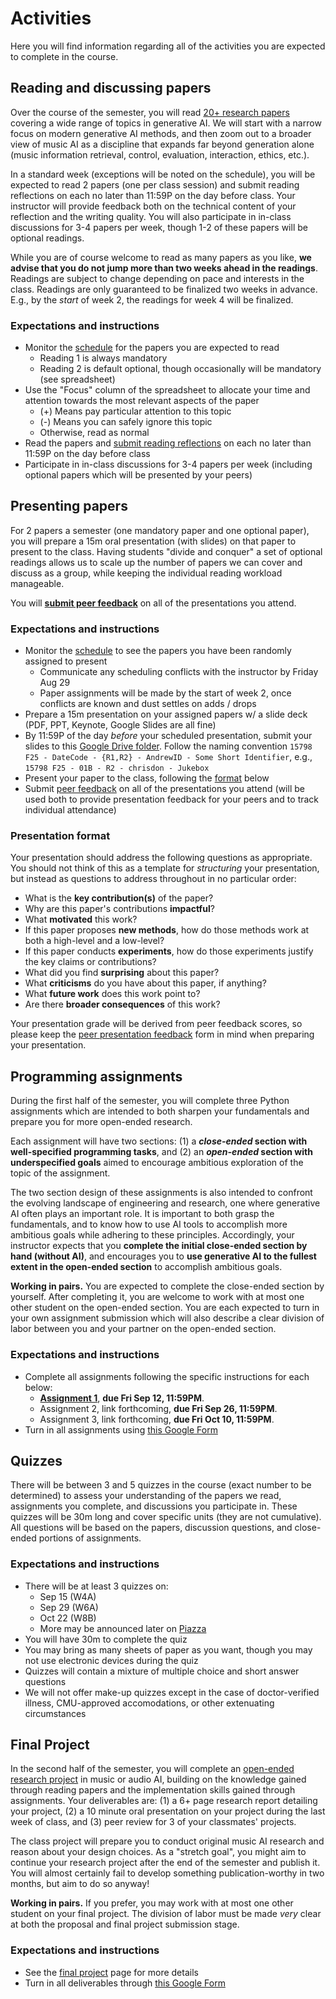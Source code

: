 # Activities

Here you will find information regarding all of the activities you are expected to complete in the course.

## Reading and discussing papers

Over the course of the semester, you will read [20+ research papers](../schedule) covering a wide range of topics in generative AI. We will start with a narrow focus on modern generative AI methods, and then zoom out to a broader view of music AI as a discipline that expands far beyond generation alone (music information retrieval, control, evaluation, interaction, ethics, etc.).

In a standard week (exceptions will be noted on the schedule), you will be expected to read 2 papers (one per class session) and submit reading reflections on each no later than 11:59P on the day before class. Your instructor will provide feedback both on the technical content of your reflection and the writing quality. You will also participate in in-class discussions for 3-4 papers per week, though 1-2 of these papers will be optional readings.

While you are of course welcome to read as many papers as you like, **we advise that you do not jump more than two weeks ahead in the readings**. Readings are subject to change depending on pace and interests in the class. Readings are only guaranteed to be finalized two weeks in advance. E.g., by the _start_ of week 2, the readings for week 4 will be finalized.

### Expectations and instructions

- Monitor the [schedule](https://docs.google.com/spreadsheets/d/12Kafr6aprZ4euIV9A94T6k2lGxY6Tak4X1Se9j-9NcI) for the papers you are expected to read
  - Reading 1 is always mandatory
  - Reading 2 is default optional, though occasionally will be mandatory (see spreadsheet)
- Use the "Focus" column of the spreadsheet to allocate your time and attention towards the most relevant aspects of the paper
  - (+) Means pay particular attention to this topic
  - (-) Means you can safely ignore this topic
  - Otherwise, read as normal
- Read the papers and [submit reading reflections](https://forms.gle/X1utGvYQXzdfkupv8) on each no later than 11:59P on the day before class
- Participate in in-class discussions for 3-4 papers per week (including optional papers which will be presented by your peers)

## Presenting papers

For 2 papers a semester (one mandatory paper and one optional paper), you will prepare a 15m oral presentation (with slides) on that paper to present to the class. Having students "divide and conquer" a set of optional readings allows us to scale up the number of papers we can cover and discuss as a group, while keeping the individual reading workload manageable.

You will [**submit peer feedback**](https://forms.gle/7ETaHrwV2UU3jxpC9) on all of the presentations you attend.

### Expectations and instructions

- Monitor the [schedule](https://docs.google.com/spreadsheets/d/12Kafr6aprZ4euIV9A94T6k2lGxY6Tak4X1Se9j-9NcI) to see the papers you have been randomly assigned to present
  - Communicate any scheduling conflicts with the instructor by Friday Aug 29
  - Paper assignments will be made by the start of week 2, once conflicts are known and dust settles on adds / drops
- Prepare a 15m presentation on your assigned papers w/ a slide deck (PDF, PPT, Keynote, Google Slides are all fine)
- By 11:59P of the day _before_ your scheduled presentation, submit your slides to this [Google Drive folder](https://drive.google.com/drive/folders/1QvX1UrOk4OeqIiTu_95QQrNeW8xLbHLx?usp=drive_link). Follow the naming convention `15798 F25 - DateCode - {R1,R2} - AndrewID - Some Short Identifier`, e.g., `15798 F25 - 01B - R2 - chrisdon - Jukebox`
- Present your paper to the class, following the [format](#presentation-format) below
- Submit [peer feedback](https://forms.gle/7ETaHrwV2UU3jxpC9) on all of the presentations you attend (will be used both to provide presentation feedback for your peers and to track individual attendance)

### Presentation format

Your presentation should address the following questions as appropriate. You should not think of this as a template for _structuring_ your presentation, but instead as questions to address throughout in no particular order:

- What is the **key contribution(s)** of the paper?
- Why are this paper's contributions **impactful**?
- What **motivated** this work?
- If this paper proposes **new methods**, how do those methods work at both a high-level and a low-level?
- If this paper conducts **experiments**, how do those experiments justify the key claims or contributions?
- What did you find **surprising** about this paper?
- What **criticisms** do you have about this paper, if anything?
- What **future work** does this work point to?
- Are there **broader consequences** of this work?

Your presentation grade will be derived from peer feedback scores, so please keep the [peer presentation feedback](https://docs.google.com/forms/d/e/1FAIpQLScK8RvrUsbcpHNWUy2IKKhYz-8UZ9O4q-Zr9Cn-jvQ0jcG9Kg/viewform) form in mind when preparing your presentation.

## Programming assignments

During the first half of the semester, you will complete three Python assignments which are intended to both sharpen your fundamentals and prepare you for more open-ended research.

Each assignment will have two sections: (1) a **_close-ended_ section with well-specified programming tasks**, and (2) an **_open-ended_ section with underspecified goals** aimed to encourage ambitious exploration of the topic of the assignment.

The two section design of these assignments is also intended to confront the evolving landscape of engineering and research, one where generative AI often plays an important role. It is important to both grasp the fundamentals, and to know how to use AI tools to accomplish more ambitious goals while adhering to these principles. Accordingly, your instructor expects that you **complete the initial close-ended section by hand (without AI)**, and encourages you to **use generative AI to the fullest extent in the open-ended section** to accomplish ambitious goals.

**Working in pairs.** You are expected to complete the close-ended section by yourself. After completing it, you are welcome to work with at most one other student on the open-ended section. You are each expected to turn in your own assignment submission which will also describe a clear division of labor between you and your partner on the open-ended section.

### Expectations and instructions

- Complete all assignments following the specific instructions for each below:
  - [**Assignment 1**](https://docs.google.com/document/d/1JV2PEtk9QOTPHmqeQBMsTuAqsJ2NtmBFUo6KTIdHfnw), **due Fri Sep 12, 11:59PM**.
  - Assignment 2, link forthcoming, **due Fri Sep 26, 11:59PM**.
  - Assignment 3, link forthcoming, **due Fri Oct 10, 11:59PM**.
- Turn in all assignments using [this Google Form](https://forms.gle/BUuyipeayt8ZwrJR8)

## Quizzes

There will be between 3 and 5 quizzes in the course (exact number to be determined) to assess your understanding of the papers we read, assignments you complete, and discussions you participate in. These quizzes will be 30m long and cover specific units (they are not cumulative). All questions will be based on the papers, discussion questions, and close-ended portions of assignments.

### Expectations and instructions

- There will be at least 3 quizzes on:
  - Sep 15 (W4A)
  - Sep 29 (W6A)
  - Oct 22 (W8B)
  - More may be announced later on [Piazza](https://piazza.com/cmu/fall2025/15798)
- You will have 30m to complete the quiz
- You may bring as many sheets of paper as you want, though you may not use electronic devices during the quiz
- Quizzes will contain a mixture of multiple choice and short answer questions
- We will not offer make-up quizzes except in the case of doctor-verified illness, CMU-approved accomodations, or other extenuating circumstances

## Final Project

In the second half of the semester, you will complete an [open-ended research project](./final) in music or audio AI, building on the knowledge gained through reading papers and the implementation skills gained through assignments. Your deliverables are: (1) a 6+ page research report detailing your project, (2) a 10 minute oral presentation on your project during the last week of class, and (3) peer review for 3 of your classmates' projects.

The class project will prepare you to conduct original music AI research and reason about your design choices. As a "stretch goal", you might aim to continue your research project after the end of the semester and publish it. You will almost certainly fail to develop something publication-worthy in two months, but aim to do so anyway!

**Working in pairs.** If you prefer, you may work with at most one other student on your final project. The division of labor must be made _very_ clear at both the proposal and final project submission stage.

### Expectations and instructions

- See the [final project](./final) page for more details
- Turn in all deliverables through [this Google Form](https://forms.gle/N5NdhriDQZzx7Z6H9)
